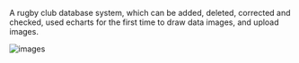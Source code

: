 A rugby club database system, which can be added, deleted, corrected and checked, used echarts for the first time to draw data images, and upload images.

![images](https://github.com/zj0911/Pictures/blob/0deea84b9bc6b7e0f8d5dbe1b5eb201191c01a5d/%E5%B1%8F%E5%B9%95%E6%88%AA%E5%9B%BE%202023-11-29%20153634.png) 

